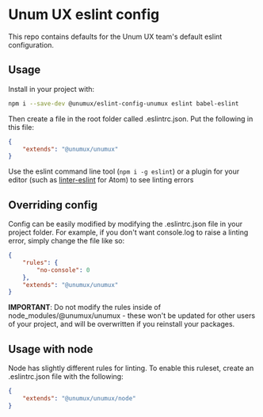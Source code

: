 # Unum UX eslint config

This repo contains defaults for the Unum UX team's default eslint configuration.

## Usage

Install in your project with:

```bash
npm i --save-dev @unumux/eslint-config-unumux eslint babel-eslint
```

Then create a file in the root folder called .eslintrc.json. Put the following in this file:

```json
{
    "extends": "@unumux/unumux"
}
```

Use the eslint command line tool (`npm i -g eslint`) or a plugin for your editor (such as [linter-eslint](https://atom.io/packages/linter-eslint) for Atom) to see linting errors

## Overriding config

Config can be easily modified by modifying the .eslintrc.json file in your project folder. For example, if you don't want console.log to raise a linting error, simply change the file like so:

```json
{
    "rules": {
        "no-console": 0
    },
    "extends": "@unumux/unumux"
}
```

**IMPORTANT**: Do not modify the rules inside of node_modules/@unumux/unumux - these won't be updated for other users of your project, and will be overwritten if you reinstall your packages.


## Usage with node

Node has slightly different rules for linting. To enable this ruleset, create an .eslintrc.json file with the following:

```json
{
    "extends": "@unumux/unumux/node"
}
```
